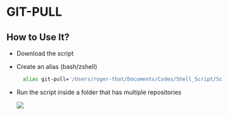 # GIT-PULL

## How to Use It?

- Download the script
- Create an alias (bash/zshell)

  ```Bash
    alias git-pull='/Users/roger-that/Documents/Codes/Shell_Script/Scripts/git-pull/git-pull.sh'
  ```

- Run the script inside a folder that has multiple repositories

  ![](https://i.imgur.com/sfAsX5V.png)
